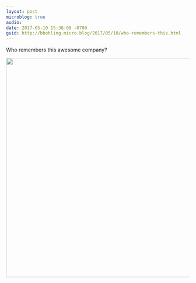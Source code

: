 ```yaml
---
layout: post
microblog: true
audio: 
date: 2017-05-10 15:38:09 -0700
guid: http://bbohling.micro.blog/2017/05/10/who-remembers-this.html
---
```

Who remembers this awesome company?


<img src="http://bbohling.micro.blog/uploads/2017/9faa72b2ce.jpg" width="600" height="600" style="height: auto" />
